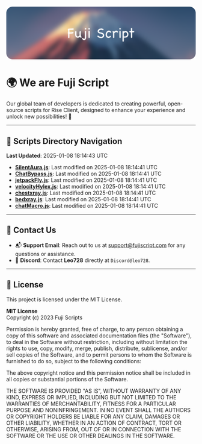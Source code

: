 ![Banner](.github/b.webp)

# 🌍 **We are Fuji Script**

Our global team of developers is dedicated to creating powerful, open-source scripts for Rise Client, designed to enhance your experience and unlock new possibilities! 🌟

---
<!-- SCRIPTS_NAVIGATION_START -->
## 📂 **Scripts Directory Navigation**

**Last Updated**: 2025-01-08 18:14:43 UTC

- **[SilentAura.js](scripts/SilentAura.js)**: Last modified on 2025-01-08 18:14:41 UTC
- **[ChatBypass.js](scripts/ChatBypass.js)**: Last modified on 2025-01-08 18:14:41 UTC
- **[jetpackFly.js](scripts/jetpackFly.js)**: Last modified on 2025-01-08 18:14:41 UTC
- **[velocityHylex.js](scripts/velocityHylex.js)**: Last modified on 2025-01-08 18:14:41 UTC
- **[chestxray.js](scripts/chestxray.js)**: Last modified on 2025-01-08 18:14:41 UTC
- **[bedxray.js](scripts/bedxray.js)**: Last modified on 2025-01-08 18:14:41 UTC
- **[chatMacro.js](scripts/chatMacro.js)**: Last modified on 2025-01-08 18:14:41 UTC

<!-- SCRIPTS_NAVIGATION_END -->

---

## 💬 **Contact Us**  
- 📬 **Support Email**: Reach out to us at [support@fujiscript.com](mailto:support@fujiscript.com) for any questions or assistance.  
- 💬 **Discord**: Contact **Leo728** directly at `Discord@leo728`.

---

## 📜 **License**

This project is licensed under the MIT License.  

**MIT License**  
Copyright (c) 2023 Fuji Scripts  

Permission is hereby granted, free of charge, to any person obtaining a copy of this software and associated documentation files (the "Software"), to deal in the Software without restriction, including without limitation the rights to use, copy, modify, merge, publish, distribute, sublicense, and/or sell copies of the Software, and to permit persons to whom the Software is furnished to do so, subject to the following conditions:  

The above copyright notice and this permission notice shall be included in all copies or substantial portions of the Software.  

THE SOFTWARE IS PROVIDED "AS IS", WITHOUT WARRANTY OF ANY KIND, EXPRESS OR IMPLIED, INCLUDING BUT NOT LIMITED TO THE WARRANTIES OF MERCHANTABILITY, FITNESS FOR A PARTICULAR PURPOSE AND NONINFRINGEMENT. IN NO EVENT SHALL THE AUTHORS OR COPYRIGHT HOLDERS BE LIABLE FOR ANY CLAIM, DAMAGES OR OTHER LIABILITY, WHETHER IN AN ACTION OF CONTRACT, TORT OR OTHERWISE, ARISING FROM, OUT OF OR IN CONNECTION WITH THE SOFTWARE OR THE USE OR OTHER DEALINGS IN THE SOFTWARE.  
